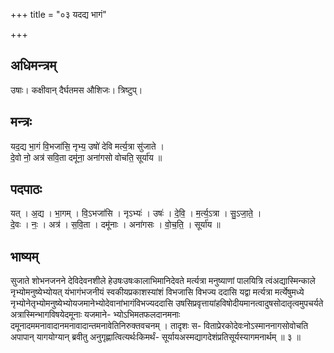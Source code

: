 +++
title = "०३ यदद्य भागं"

+++
## अधिमन्त्रम्
उषाः। कक्षीवान् दैर्घतमस औशिजः। त्रिष्टुप्।

## मन्त्रः
यद॒द्य भा॒गं वि॒भजा॑सि॒ नृभ्य॒ उषो॑ देवि मर्त्य॒त्रा सु॑जाते ।  
दे॒वो नो॒ अत्र॑ सवि॒ता दमू॑ना॒ अना॑गसो वोचति॒ सूर्या॑य ॥

## पदपाठः
यत् । अ॒द्य । भा॒गम् । वि॒ऽभजा॑सि । नृऽभ्यः॑ । उषः॑ । दे॒वि॒ । म॒र्त्य॒ऽत्रा । सु॒ऽजा॒ते॒ ।  
दे॒वः । नः॒ । अत्र॑ । स॒वि॒ता । दमू॑नाः । अना॑गसः । वो॒च॒ति॒ । सूर्या॑य ॥

## भाष्यम्
सुजाते शोभनजनने देविदेवनशीले हेउषःउषःकालाभिमानिदेवते मर्त्यत्रा मनुष्याणां पालयित्रि त्वंअद्यास्मिन्काले नृभ्योमनुष्येभ्योयत् यंभागंभजनीयं स्वकीयप्रकाशस्यांशं विभजासि विभज्य ददासि यद्वा मर्त्यत्रा मर्त्येषुमध्ये नृभ्योनेतृभ्योमनुष्येभ्योयजमानेभ्योदेवानांभागंविभज्यददासि उषसिप्रवृत्तायांहविषोदीयमानत्वादुषसोदातृत्वमुपचर्यते अत्रास्मिन्भागविषयेदमूनाः यजमाने- भ्योऽभिमतफलदानमनाः दमूनादममनावादानमनावादान्तमनावेतिनिरुक्तवचनम् । तादृशः स- विताप्रेरकोदेवःनोऽस्माननागसोवोचति अपापान् यागयोग्यान् ब्रवीतु अनुगृह्णात्वित्यर्थःकिमर्थं- सूर्यायअस्मद्यागदेशंप्रतिसूर्यस्यागमनार्थम् ॥ ३ ॥